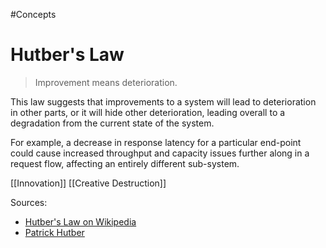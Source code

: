 #Concepts 
# Hutber's Law

> Improvement means deterioration.

This law suggests that improvements to a system will lead to deterioration in other parts, or it will hide other deterioration, leading overall to a degradation from the current state of the system.

For example, a decrease in response latency for a particular end-point could cause increased throughput and capacity issues further along in a request flow, affecting an entirely different sub-system.

[[Innovation]]
[[Creative Destruction]]

Sources:
- [Hutber's Law on Wikipedia](https://en.wikipedia.org/wiki/Hutber%27s_law)
- [Patrick Hutber](https://en.wikipedia.org/wiki/Patrick_Hutber)